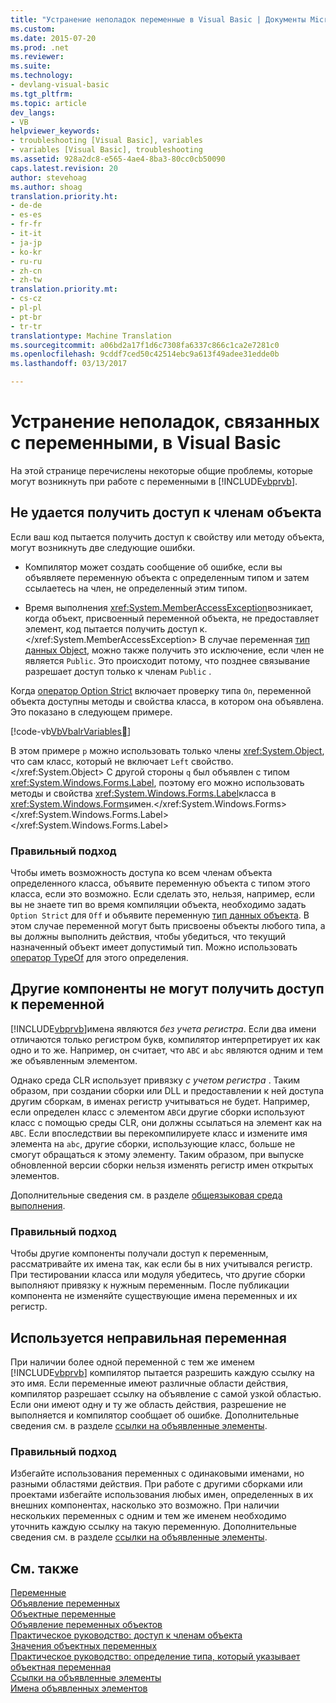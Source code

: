 ```yaml
---
title: "Устранение неполадок переменные в Visual Basic | Документы Microsoft"
ms.custom: 
ms.date: 2015-07-20
ms.prod: .net
ms.reviewer: 
ms.suite: 
ms.technology:
- devlang-visual-basic
ms.tgt_pltfrm: 
ms.topic: article
dev_langs:
- VB
helpviewer_keywords:
- troubleshooting [Visual Basic], variables
- variables [Visual Basic], troubleshooting
ms.assetid: 928a2dc8-e565-4ae4-8ba3-80cc0cb50090
caps.latest.revision: 20
author: stevehoag
ms.author: shoag
translation.priority.ht:
- de-de
- es-es
- fr-fr
- it-it
- ja-jp
- ko-kr
- ru-ru
- zh-cn
- zh-tw
translation.priority.mt:
- cs-cz
- pl-pl
- pt-br
- tr-tr
translationtype: Machine Translation
ms.sourcegitcommit: a06bd2a17f1d6c7308fa6337c866c1ca2e7281c0
ms.openlocfilehash: 9cddf7ced50c42514ebc9a613f49adee31edde0b
ms.lasthandoff: 03/13/2017

---
```

# <a name="troubleshooting-variables-in-visual-basic"></a>Устранение неполадок, связанных с переменными, в Visual Basic
На этой странице перечислены некоторые общие проблемы, которые могут возникнуть при работе с переменными в [!INCLUDE[vbprvb](../../../../csharp/programming-guide/concepts/linq/includes/vbprvb_md.md)].  
  
## <a name="unable-to-access-members-of-an-object"></a>Не удается получить доступ к членам объекта  
 Если ваш код пытается получить доступ к свойству или методу объекта, могут возникнуть две следующие ошибки.  
  
-   Компилятор может создать сообщение об ошибке, если вы объявляете переменную объекта с определенным типом и затем ссылаетесь на член, не определенный этим типом.  
  
-   Время выполнения <xref:System.MemberAccessException>возникает, когда объект, присвоенный переменной объекта, не предоставляет элемент, код пытается получить доступ к.</xref:System.MemberAccessException> В случае переменная [тип данных Object](../../../../visual-basic/language-reference/data-types/object-data-type.md), можно также получить это исключение, если член не является `Public`. Это происходит потому, что позднее связывание разрешает доступ только к членам `Public` .  
  
 Когда [оператор Option Strict](../../../../visual-basic/language-reference/statements/option-strict-statement.md) включает проверку типа `On`, переменной объекта доступны методы и свойства класса, в котором она объявлена. Это показано в следующем примере.  

 [!code-vb[VbVbalrVariables&#2;](../../../../visual-basic/programming-guide/language-features/variables/codesnippet/VisualBasic/troubleshooting-variables_1.vb)]  
  
 В этом примере `p` можно использовать только члены <xref:System.Object>, что сам класс, который не включает `Left` свойство.</xref:System.Object> С другой стороны `q` был объявлен с типом <xref:System.Windows.Forms.Label>, поэтому его можно использовать методы и свойства <xref:System.Windows.Forms.Label>класса в <xref:System.Windows.Forms>имен.</xref:System.Windows.Forms> </xref:System.Windows.Forms.Label> </xref:System.Windows.Forms.Label>  
  
### <a name="correct-approach"></a>Правильный подход  
 Чтобы иметь возможность доступа ко всем членам объекта определенного класса, объявите переменную объекта с типом этого класса, если это возможно. Если сделать это, нельзя, например, если вы не знаете тип во время компиляции объекта, необходимо задать `Option Strict` для `Off` и объявите переменную [тип данных объекта](../../../../visual-basic/language-reference/data-types/object-data-type.md). В этом случае переменной могут быть присвоены объекты любого типа, а вы должны выполнить действия, чтобы убедиться, что текущий назначенный объект имеет допустимый тип. Можно использовать [оператор TypeOf](../../../../visual-basic/language-reference/operators/typeof-operator.md) для этого определения.  
  
## <a name="other-components-cannot-access-your-variable"></a>Другие компоненты не могут получить доступ к переменной  
 [!INCLUDE[vbprvb](../../../../csharp/programming-guide/concepts/linq/includes/vbprvb_md.md)]имена являются *без учета регистра*. Если два имени отличаются только регистром букв, компилятор интерпретирует их как одно и то же. Например, он считает, что `ABC` и `abc` являются одним и тем же объявленным элементом.  
  
 Однако среда CLR использует привязку *с учетом регистра* . Таким образом, при создании сборки или DLL и предоставлении к ней доступа другим сборкам, в именах регистр учитываться не будет. Например, если определен класс с элементом `ABC`и другие сборки используют класс с помощью среды CLR, они должны ссылаться на элемент как на `ABC`. Если впоследствии вы перекомпилируете класс и измените имя элемента на `abc`, другие сборки, использующие класс, больше не смогут обращаться к этому элементу. Таким образом, при выпуске обновленной версии сборки нельзя изменять регистр имен открытых элементов.  
  
 Дополнительные сведения см. в разделе [общеязыковая среда выполнения](http://msdn.microsoft.com/library/059a624e-f7db-4134-ba9f-08b676050482).  
  
### <a name="correct-approach"></a>Правильный подход  
 Чтобы другие компоненты получали доступ к переменным, рассматривайте их имена так, как если бы в них учитывался регистр. При тестировании класса или модуля убедитесь, что другие сборки выполняют привязку к нужным переменным. После публикации компонента не изменяйте существующие имена переменных и их регистр.  
  
## <a name="wrong-variable-being-used"></a>Используется неправильная переменная  
 При наличии более одной переменной с тем же именем [!INCLUDE[vbprvb](../../../../csharp/programming-guide/concepts/linq/includes/vbprvb_md.md)] компилятор пытается разрешить каждую ссылку на это имя. Если переменные имеют различные области действия, компилятор разрешает ссылку на объявление с самой узкой областью. Если они имеют одну и ту же область действия, разрешение не выполняется и компилятор сообщает об ошибке. Дополнительные сведения см. в разделе [ссылки на объявленные элементы](../../../../visual-basic/programming-guide/language-features/declared-elements/references-to-declared-elements.md).  
  
### <a name="correct-approach"></a>Правильный подход  
 Избегайте использования переменных с одинаковыми именами, но разными областями действия. При работе с другими сборками или проектами избегайте использования любых имен, определенных в их внешних компонентах, насколько это возможно. При наличии нескольких переменных с одним и тем же именем необходимо уточнить каждую ссылку на такую переменную. Дополнительные сведения см. в разделе [ссылки на объявленные элементы](../../../../visual-basic/programming-guide/language-features/declared-elements/references-to-declared-elements.md).  
  
## <a name="see-also"></a>См. также  
 [Переменные](../../../../visual-basic/programming-guide/language-features/variables/index.md)   
 [Объявление переменных](../../../../visual-basic/programming-guide/language-features/variables/variable-declaration.md)   
 [Объектные переменные](../../../../visual-basic/programming-guide/language-features/variables/object-variables.md)   
 [Объявление переменных объектов](../../../../visual-basic/programming-guide/language-features/variables/object-variable-declaration.md)   
 [Практическое руководство: доступ к членам объекта](../../../../visual-basic/programming-guide/language-features/variables/how-to-access-members-of-an-object.md)   
 [Значения объектных переменных](../../../../visual-basic/programming-guide/language-features/variables/object-variable-values.md)   
 [Практическое руководство: определение типа, который указывает объектная переменная](../../../../visual-basic/programming-guide/language-features/variables/how-to-determine-what-type-an-object-variable-refers-to.md)   
 [Ссылки на объявленные элементы](../../../../visual-basic/programming-guide/language-features/declared-elements/references-to-declared-elements.md)   
 [Имена объявленных элементов](../../../../visual-basic/programming-guide/language-features/declared-elements/declared-element-names.md)
